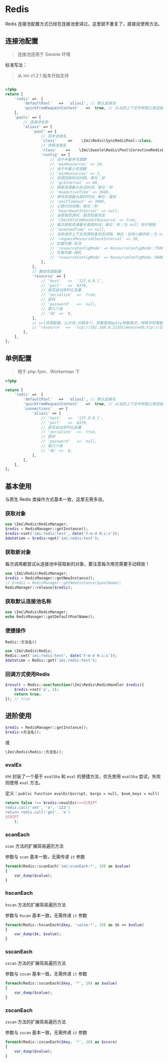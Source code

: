 # Redis

Redis 连接池配置方式已经在连接池里讲过，这里就不重复了，直接说使用方法。

## 连接池配置

> 连接池适用于 Swoole 环境

标准写法：

> 从 imi v1.2.1 版本开始支持

```php

<?php
return [
    'redis'	=>	[
        'defaultPool'	=>	'alias1', // 默认连接池
        'quickFromRequestContext'	=>	true, // 从当前上下文中获取公用连接
    ],
    'pools' => [
        // 连接池名称
        'alias1' => [
            'pool' => [
                // 同步池类名
                'class'     =>    \Imi\Redis\SyncRedisPool::class,
                // 协程池类名
                'class'    =>    \Imi\Swoole\Redis\Pool\CoroutineRedisPool::class,
                'config' => [
                    // 池子中最多资源数
                    // 'maxResources' => 10,
                    // 池子中最少资源数
                    // 'minResources' => 2,
                    // 资源回收时间间隔，单位：秒
                    // 'gcInterval' => 60,
                    // 获取资源最大存活时间，单位：秒
                    // 'maxActiveTime' => 3600,
                    // 等待资源最大超时时间，单位：毫秒
                    // 'waitTimeout' => 3000,
                    // 心跳时间间隔，单位：秒
                    // 'heartbeatInterval' => null,
                    // 当获取资源时，是否检查状态
                    // 'checkStateWhenGetResource' => true,
                    // 每次获取资源最长使用时间，单位：秒；为 null 则不限制
                    // 'maxUsedTime' => null,
                    // 当前请求上下文资源检查状态间隔，单位：支持小数的秒；为 null 则不限制
                    // 'requestResourceCheckInterval' => 30,
                    // 负载均衡-轮流
                    // 'resourceConfigMode' => ResourceConfigMode::TURN,
                    // 负载均衡-随机
                    // 'resourceConfigMode' => ResourceConfigMode::RANDOM,
                ],
            ],
            // 数组资源配置
            'resource' => [
                // 'host'	=>	'127.0.0.1',
                // 'port'	=>	6379,
                // 是否自动序列化变量
                // 'serialize'	=>	true,
                // 密码
                // 'password'	=>	null,
                // 第几个库
                // 'db'	=>	0,
            ],
            // uri资源配置，以分号;分隔多个，参数使用query参数格式，特殊字符需要转码
            // 'resource'  =>  'tcp://192.168.0.222&timeout=60;tcp://192.168.0.222',
        ],
    ],
];
```

## 单例配置

> 用于 php-fpm、Workerman 下

```php
<?php

return [
    'redis'	=>	[
        'defaultPool'	=>	'alias1', // 默认连接名
        'quickFromRequestContext'	=>	true, // 从当前上下文中获取公用连接
        'connections'   => [
            'alias1' => [
                // 'host'	=>	'127.0.0.1',
                // 'port'	=>	6379,
                // 是否自动序列化变量
                // 'serialize'	=>	true,
                // 密码
                // 'password'	=>	null,
                // 第几个库
                // 'db'	=>	0,
            ],
        ],
    ],
];
```

## 基本使用

与原生 Redis 类操作方式基本一致，这里无需多说。

### 获取对象

```php
use \Imi\Redis\RedisManager;
$redis = RedisManager::getInstance();
$redis->set('imi:redis:test', date('Y-m-d H:i:s'));
$datetime = $redis->get('imi:redis:test');
```

### 获取新对象

每次调用都尝试从连接池中获取新的对象，要注意每次用完需要手动释放！

```php
use \Imi\Redis\RedisManager;
$redis = RedisManager::getNewInstance();
// $redis = RedisManager::getNewInstance($poolName);
RedisManager::release($redis);
```

### 获取默认连接池名称

```php
use \Imi\Redis\RedisManager;
echo RedisManager::getDefaultPoolName();
```

### 便捷操作

`Redis::方法名()`

```php
use \Imi\Redis\Redis;
Redis::set('imi:redis:test', date('Y-m-d H:i:s'));
$datetime = Redis::get('imi:redis:test');
```

### 回调方式使用Redis

```php
$result = Redis::use(function(\Imi\Redis\RedisHandler $redis){
    $redis->set('a', 1);
    return true;
}); // true
```

## 进阶使用

```php
$redis = RedisManager::getInstance();
$redis->方法名();
```

或

```php
\Imi\Redis\Redis::方法名();
```

### evalEx

imi 封装了一个基于 `evalSha` 和 `eval` 的便捷方法，优先使用 `evalSha` 尝试，失败则使用 `eval` 方法。

定义：`public function evalEx($script, $args = null, $num_keys = null)`

```php
return false !== $redis->evalEx(<<<SCRIPT
redis.call('set', 'a', '123')
return redis.call('get', 'a')
SCRIPT
    );
```

### scanEach

`scan` 方法的扩展简易遍历方法

参数与 `scan` 基本一致，无需传递 `it` 参数

```php
foreach(Redis::scanEach('imi:scanEach:*', 10) as $value)
{
    var_dump($value);
}
```

### hscanEach

`hscan` 方法的扩展简易遍历方法

参数与 `hscan` 基本一致，无需传递 `it` 参数

```php
foreach(Redis::hscanEach($key, 'value:*', 10) as $k => $value)
{
    var_dump($k, $value);
}
```

### sscanEach

`sscan` 方法的扩展简易遍历方法

参数与 `sscan` 基本一致，无需传递 `it` 参数

```php
foreach(Redis::sscanEach($key, '*', 10) as $value)
{
    var_dump($value);
}
```

### zscanEach

`zscan` 方法的扩展简易遍历方法

参数与 `zscan` 基本一致，无需传递 `it` 参数

```php
foreach(Redis::zscanEach($key, '*', 10) as $score)
{
    var_dump($value);
}
```
